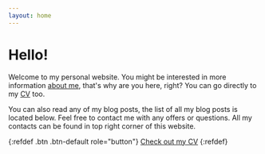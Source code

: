 ```yaml
---
layout: home
---
```


# Hello!

Welcome to my personal website. You might be interested in more information [about me](/about), that's why are you here, right? You can go directly to my [CV](/assets/2016/07/rotter-cv.pdf) too.

You can also read any of my blog posts, the list of all my blog posts is located below. Feel free to contact me with any offers or questions. All my contacts can be found in top right corner of this website.

{:refdef .btn .btn-default role="button"}
[Check out my CV](/assets/2016/07/rotter-cv.pdf)
{:refdef}